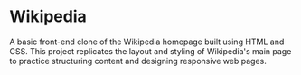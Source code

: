 # Wikipedia
A basic front-end clone of the Wikipedia homepage built using HTML and CSS. This project replicates the layout and styling of Wikipedia's main page to practice structuring content and designing responsive web pages.
